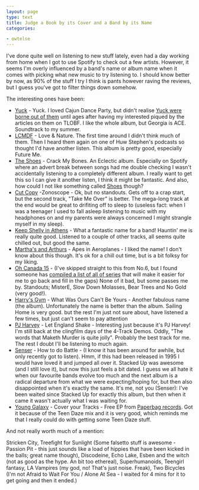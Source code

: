 ```yaml
---
layout: page
type: text
title: Judge a Book by its Cover and a Band by its Name 
categories: 

- owtelse
---
```


I've done quite well on listening to new stuff lately, even had a day working from home when I got to use Spotify to check out a few artists. However, it seems I'm overly influenced by a band's name or album name when it comes with picking what new music to try listening to. I should know better by now, as 90% of the stuff I try I think is pants however raving the reviews, but I guess you've got to filter things down somehow.

The interesting ones have been:

* [Yuck](http://yuck.bandcamp.com/) - Yuck. I loved Cajun Dance Party, but didn't realise [Yuck were borne out of them](http://en.wikipedia.org/wiki/Cajun_Dance_Party) until ages after having my interested piqued by the articles on them on TLOBF. I like the whole album, but Georgia is ACE. Soundtrack to my summer.
* [LCMDF](http://www.myspace.com/lecorpsmincedefrancoise) - Love & Nature. The first time around I didn't think much of them. Then I heard them again on one of Huw Stephen's podcasts so thought I'd have another listen. This album is pretty good, especially Future Me.
* [The Shoes](http://www.last.fm/music/The+Shoes) - Crack My Bones. An Eclectic album. Especially on Spotify where an advert break between songs had me double checking I wasn't accidentally listening to a completely different album. I really want to get this so I can give it another listen, I think it might be fantastic. And also, how could I not like something called [Shoes](http://shoesrb.com) though?
* [Cut Copy](http://www.cutcopy.net/) -Zonoscope - Ok, but no standouts. Gets off to a crap start, but the second track, "Take Me Over" is better. The mega-long track at the end would be great to drifiting off to sleep to (useless fact: when I was a teenager I used to fall asleep listening to music with my headphones on and my parents were always concerned I might strangle myself in my sleep).
* [Keep Shelly in Athens](http://keepshellyinathens.blogspot.com/) - What a fantastic name for a band! Hauntin' me is really quite good. Listened to a couple of other tracks, all seems quite chilled out, but good the same.
* [Martha's and Arthurs](http://marthasandarthurs.bandcamp.com/) - Apes in Aeroplanes - I liked the name! I don't know about this though. It's ok for a chill out time, but is a bit folksy for my liking.
* [Oh Canada 15](http://www.thelineofbestfit.com/2011/03/download-oh-canada-15/) - (I've skipped straight to this from No.6, but I found someone has [compiled a list of all of series](http://timberandsteel.wordpress.com/2011/03/10/oh-canada-mixtapes-by-the-line-of-best-fit/) that will make it easier for me to go back and fill in the gaps) None of it bad, but some passes me by. Standouts; MisterE,  Slow Down Molasses, Bear Trees and No Gold (very good!). 
* [Harry's Gym](http://www.harrys-gym.com/) - What Was Ours Can't Be Yours - Another fabulous name (the album). Unfortunately the name is better than the album. Sailing Home is very good. but the rest I'm just not sure about, have listened a few times, but just can't seem to pay attention
* [PJ Harvey](http://www.pjharvey.net/) - Let England Shake - Interesting just because it's PJ Harvey! I'm still back at the clingfilm days of the 4-Track Demos. Oddly, "The words that Maketh Murder is quite jolly". Probably the best track for me. The rest I doubt I'll be listening to much again. 
* [Senser](http://www.senser.co.uk/) - How to do Battle - (I know it has been around for awhile, but only recently got to listen). Hmm, if this had been released in 1995 I would have loved it and jumped all over it. Stacked Up was awesome (and I still love it), but now this just feels a bit dated. I guess we all hate it when our favourite bands evolve too much and the next album is a radical departure from what we were expecting/hoping for, but then also disappointed when it's exactly the same. It's me, not you (Senser): I've been waited since Stacked Up for exactly this album, but then when it came it wasn't actually what I was waiting for.
* [Young Galaxy](http://paperbagrecords.com/artists/young-galaxy) - Cover your Tracks - Free EP from [Paperbag records](http://paperbagrecords.com/shop/cover-your-tracks-remix-ep). Got it because of the Teen Daze mix and it is very good, which reminds me that I really could do with getting some Teen Daze stuff. 

And not really worth much of a mention: 

Stricken City, Treefight for Sunlight (Some falsetto stuff is awesome - Passion Pit - this just sounds like a load of hippies that have been kicked in the balls; great name though), Discodeine, Echo Lake, Esben and the witch (not as good as the hype. An bit too ethereal), Superhumanoids, Teengirl fantasy, LA Vampires (my god, no! That's just noise. Freak), Two Bicycles (I'm not Afraid to Wait For You / Alone At Sea - I waited for 4 mins for it to get going and then it ended.)

